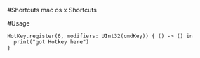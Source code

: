 #Shortcuts 
  mac os x Shortcuts 
  

#Usage

  ```
HotKey.register(6, modifiers: UInt32(cmdKey)) { () -> () in
    print("got Hotkey here")
}
  ```  


